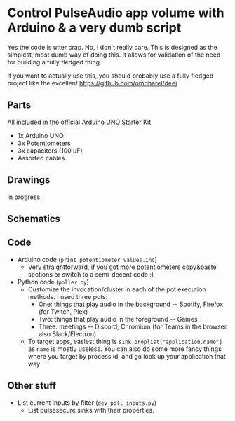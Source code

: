 # Control PulseAudio app volume with Arduino & a very dumb script

Yes the code is utter crap. No, I don't really care.
This is designed as the simplest, most dumb way of doing this. It allows for validation of the need for building a fully fledged thing.

If you want to actually use this, you should probably use a fully fledged project like the excellent https://github.com/omriharel/deej

## Parts
All included in the official Arduino UNO Starter Kit

- 1x Arduino UNO
- 3x Potentiometers
- 3x capacitors (100 μF)
- Assorted cables

## Drawings
In progress

## Schematics

## Code

- Arduino code (`print_potentiometer_values.ino`)
  - Very straightforward, if you got more potentiometers copy&paste sections or switch to a semi-decent code :)
- Python code (`poller.py`)
  - Customize the invocation/cluster in each of the pot execution methods. I used three pots:
    - One: things that play audio in the background -- Spotify, Firefox (for Twitch, Plex)
    - Two: things that play audio in the foreground -- Games
    - Three: meetings -- Discord, Chromium (for Teams in the browser, also Slack/Electron)
  - To target apps, easiest thing is `sink.proplist["application.name"]` as `name` is mostly useless. You can also do some more fancy things where you target by process id, and go look up your application that way

## Other stuff

- List current inputs by filter (`dev_poll_inputs.py`)
  - List pulsesecure sinks with their properties.